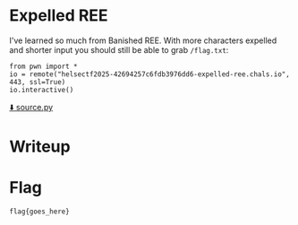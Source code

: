 # Expelled REE

I've learned so much from Banished REE. With more characters expelled and shorter input you should still be able to grab `/flag.txt`:

```
from pwn import *
io = remote("helsectf2025-42694257c6fdb3976dd6-expelled-ree.chals.io", 443, ssl=True)
io.interactive()
```

[⬇️ source.py](./source.py)

# Writeup

<Enter writeup here>

# Flag

```
flag{goes_here}
```